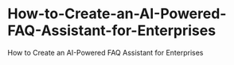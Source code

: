 # How-to-Create-an-AI-Powered-FAQ-Assistant-for-Enterprises
How to Create an AI-Powered FAQ Assistant for Enterprises
